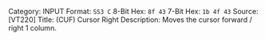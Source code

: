 Category: INPUT
Format: `SS3 C`
8-Bit Hex: `8f 43`
7-Bit Hex: `1b 4f 43`
Source: [VT220]
Title: (CUF) Cursor Right
Description: Moves the cursor forward / right 1 column.
